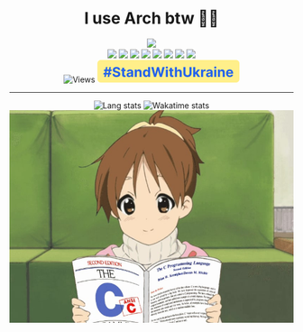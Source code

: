 <div id="header" align="center">
    <h1>I use Arch btw 🏳️‍⚧️</h1>
    <img src="https://media.tenor.com/HSZBpWkM3pcAAAAC/mio-akiyama-kon.gif"/>
</div>

<div id="bages" align="center">
    <img src="https://img.shields.io/badge/Arch%20Linux-1793D1?logo=arch-linux&logoColor=fff&style=for-the-badge" />
    <img src="https://img.shields.io/badge/NeoVim-%2357A143.svg?&style=for-the-badge&logo=neovim&logoColor=white" />
    <img src="https://img.shields.io/badge/c-%2300599C.svg?style=for-the-badge&logo=c&logoColor=white" />
    <img src="https://img.shields.io/badge/c++-%2300599C.svg?style=for-the-badge&logo=c%2B%2B&logoColor=white" />
    <img src="https://img.shields.io/badge/lua-%232C2D72.svg?style=for-the-badge&logo=lua&logoColor=white" />
    <img src="https://img.shields.io/badge/python-3670A0?style=for-the-badge&logo=python&logoColor=ffdd54" />
    <img src="https://img.shields.io/badge/rust-%23000000.svg?style=for-the-badge&logo=rust&logoColor=white)" />
    <img src="https://img.shields.io/badge/-Arduino-00979D?style=for-the-badge&logo=Arduino&logoColor=white" />
    <br />
    <img src="https://komarev.com/ghpvc/?username=DarkSeriusCode&style=flat-square&color=gray" alt="Views"/>
    <img src="https://github.com/vshymanskyy/StandWithUkraine/blob/main/badges/StandWithUkraine.svg" alt="#StandWithUkraine"/>
</div>

---

<div id="footer" align="center">
    <span>
        <img src="https://github-readme-stats.vercel.app/api/top-langs/?username=DarkSeriusCode&langs_count=5&theme=discord_old_blurple&layout=compact&card_width=250" alt="Lang stats"/>
        <img src="https://github-readme-stats.vercel.app/api/wakatime?username=DarkSeriusCode&langs_count=6&theme=discord_old_blurple&hide_progress=true&layout=compact" alt="Wakatime stats" />
    </span>
    <img src="https://github.com/DarkSeriusCode/DarkSeriusCode/blob/main/footer.jpg" alt="Cure anime girl ^_^" />
</div>
